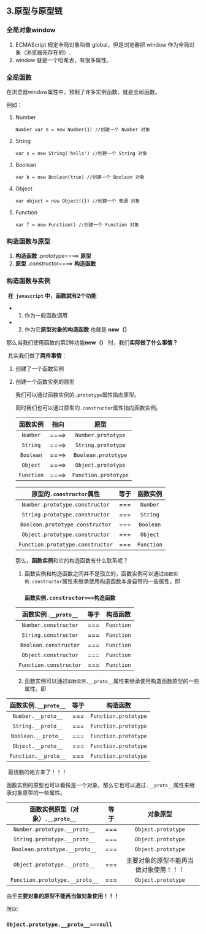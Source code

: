 ## 3.**原型与原型链**

### 全局对象window

1.  ECMAScript 规定全局对象叫做 global，但是浏览器把 window 作为全局对象（浏览器先存在的）.
2. window 就是一个哈希表，有很多属性。  

### 全局函数

在浏览器window属性中，预制了许多实例函数，就是全局函数。

例如：

1. Number

   `Number var n = new Number(1) //创建一个 Number 对象 `

2. String 

   `var s = new String('hello') //创建一个 String 对象` 

3. Boolean

    `var b = new Boolean(true) //创建一个 Boolean 对象 `

4. Object

    `var object = new Object({}) //创建一个 普通 对象 `

5. Function

    `var f = new Function() //创建一个 Function 对象 `

### 构造函数与原型

1. **构造函数**      .prototype====>         **原型**
2.  **原型**          .constructor====>    **构造函数**

### 构造函数与实例

​	 **在` javascript` 中，函数就有2个功能** 

  - 1. 作为一般函数调用

  - 2. 作为它**原型对象的构造函数** 也就是  **new（）** 

   那么当我们使用函数的第2种功能**new（）** 时，我们**实际做了什么事情？**

​	 其实我们做了**两件事情**： 

1. 创建了一个函数实例

2. 创建一个函数实例的原型

   我们可以通过函数实例的`.prototype`属性指向原型。

   同时我们也可以通过原型的`.constructor`属性指向函数实例。

   |  函数实例  | 指向  |         原型         |
   | :--------: | :---: | :------------------: |
   |  `Number`  | ====> |  `Number.prototype`  |
   |  `String`  | ====> |  `String.prototype`  |
   | `Boolean`  | ====> | `Boolean.prototype`  |
   |  `Object`  | ====> |  `Object.prototype`  |
   | `Function` | ====> | `Function.prototype` |

   

   |  原型的`.constructor`属性  | 等于 |         函数实例         |
   | :--------: | :---: | :------------------: |
   |  `Number.prototype.constructor`  | === |  `Number`  |
   |  `String.prototype.constructor`  | === |  `String`  |
   | `Boolean.prototype.constructor`  | === | `Boolean`  |
   |  `Object.prototype.constructor`  | === |  `Object`  |
   | `Function.prototype.constructor` | === | `Function` |

   那么，**函数实例**和它的构造函数有什么联系呢？

   1. 函数实例和构造函数之间并不是孤立的，函数实例可以通过`函数实例.constructor`属性来继承使用构造函数本身自带的一些属性，即

       ###    `函数实例.constructor===构造函数`

   |  函数实例`.__proto__`  | 等于 |         构造函数         |
   | :--------: | :---: | :------------------: |
   |  `Number.constructor`  | === |  `Function`  |
   |  `String.constructor`  | === |  `Function`  |
   | `Boolean.constructor`  | === |  `Function`  |
   |  `Object.constructor`  | === |  `Function`  |
   | `Function.constructor` | === |  `Function`  |

   2. 函数实例可以通过`函数实例.__proto__`属性来继承使用构造函数原型的一些属性，即

|  函数实例`.__proto__`  | 等于 |         构造函数         |
| :--------: | :---: | :------------------: |
|  `Number.__proto__`  | === |  `Function.prototype`  |
|  `String.__proto__`  | === |  `Function.prototype`  |
| `Boolean.__proto__`  | === |  `Function.prototype`  |
|  `Object.__proto__`  | === |  `Function.prototype`  |
| `Function.__proto__` | === |  `Function.prototype`  |

​      最烧脑的地方来了！！！

函数实例的原型也可以看做是一个对象，那么它也可以通过`.__proto__`属性来继承对象原型的一些属性。

|  函数实例原型（对象）`.__proto__`  | 等于 |         对象原型         |
| :--------: | :---: | :------------------: |
|  `Number.prototype.__proto__`  | === |  `Object.prototype`  |
|  `String.prototype.__proto__`  | === |  `Object.prototype`  |
| `Boolean.prototype.__proto__`  | === |  `Object.prototype`  |
|  `Object.prototype.__proto__`  | === | 主要对象的原型不能再当做对象使用！！！ |
| `Function.prototype.__proto__` | === |  `Object.prototype`  |

由于**主要对象的原型不能再当做对象使用！！！**

所以:

### `Object.prototype.__proto__===null`

